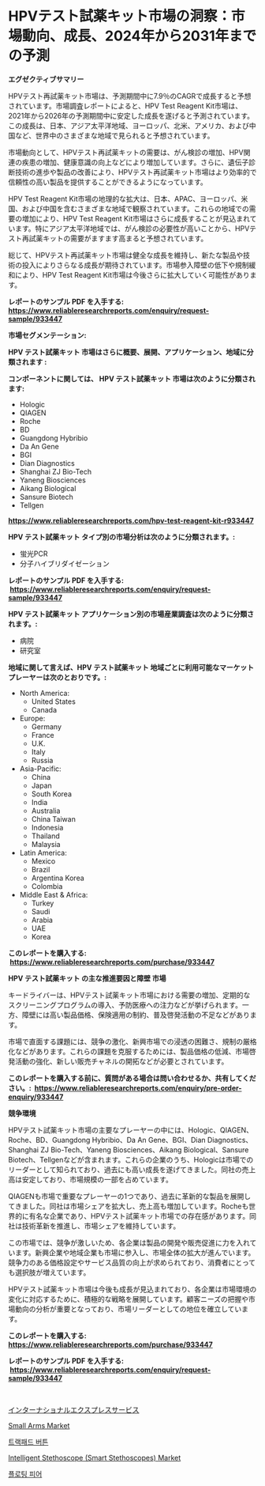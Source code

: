 <p><h1>HPVテスト試薬キット市場の洞察：市場動向、成長、2024年から2031年までの予測</h1></p><p><strong>エグゼクティブサマリー</strong></p>
<p><p>HPVテスト再試薬キット市場は、予測期間中に7.9％のCAGRで成長すると予想されています。市場調査レポートによると、HPV Test Reagent Kit市場は、2021年から2026年の予測期間中に安定した成長を遂げると予測されています。この成長は、日本、アジア太平洋地域、ヨーロッパ、北米、アメリカ、および中国など、世界中のさまざまな地域で見られると予想されています。</p><p>市場動向として、HPVテスト再試薬キットの需要は、がん検診の増加、HPV関連の疾患の増加、健康意識の向上などにより増加しています。さらに、遺伝子診断技術の進歩や製品の改善により、HPVテスト再試薬キット市場はより効率的で信頼性の高い製品を提供することができるようになっています。</p><p>HPV Test Reagent Kit市場の地理的な拡大は、日本、APAC、ヨーロッパ、米国、および中国を含むさまざまな地域で観察されています。これらの地域での需要の増加により、HPV Test Reagent Kit市場はさらに成長することが見込まれています。特にアジア太平洋地域では、がん検診の必要性が高いことから、HPVテスト再試薬キットの需要がますます高まると予想されています。</p><p>総じて、HPVテスト再試薬キット市場は健全な成長を維持し、新たな製品や技術の投入によりさらなる成長が期待されています。市場参入障壁の低下や規制緩和により、HPV Test Reagent Kit市場は今後さらに拡大していく可能性があります。</p></p>
<p><strong>レポートのサンプル PDF を入手する: <a href="https://www.reliableresearchreports.com/enquiry/request-sample/933447">https://www.reliableresearchreports.com/enquiry/request-sample/933447</a></strong></p>
<p><strong>市場セグメンテーション:</strong></p>
<p><strong> HPV テスト試薬キット 市場はさらに概要、展開、アプリケーション、地域に分類されます :</strong></p>
<p><strong>コンポーネントに関しては、 HPV テスト試薬キット 市場は次のように分類されます: &nbsp;</strong></p>
<p><ul><li>Hologic</li><li>QIAGEN</li><li>Roche</li><li>BD</li><li>Guangdong Hybribio</li><li>Da An Gene</li><li>BGI</li><li>Dian Diagnostics</li><li>Shanghai ZJ Bio-Tech</li><li>Yaneng Biosciences</li><li>Aikang Biological</li><li>Sansure Biotech</li><li>Tellgen</li></ul></p>
<p><strong><a href="https://www.reliableresearchreports.com/hpv-test-reagent-kit-r933447">https://www.reliableresearchreports.com/hpv-test-reagent-kit-r933447</a></strong></p>
<p><strong> HPV テスト試薬キット タイプ別の市場分析は次のように分類されます。:</strong></p>
<p><ul><li>蛍光PCR</li><li>分子ハイブリダイゼーション</li></ul></p>
<p><strong>レポートのサンプル PDF を入手する: &nbsp;<a href="https://www.reliableresearchreports.com/enquiry/request-sample/933447">https://www.reliableresearchreports.com/enquiry/request-sample/933447</a></strong></p>
<p><strong> HPV テスト試薬キット アプリケーション別の市場産業調査は次のように分類されます。:</strong></p>
<p><ul><li>病院</li><li>研究室</li></ul></p>
<p><strong>地域に関して言えば、HPV テスト試薬キット 地域ごとに利用可能なマーケットプレーヤーは次のとおりです。:</strong></p>
<p><ul>
    <li>
        North America:
        <ul>
            <li>United States</li>
            <li>Canada</li>
        </ul>
    </li>
    <li>
        Europe:
        <ul>
            <li>Germany</li>
            <li>France</li>
            <li>U.K.</li>
            <li>Italy</li>
            <li>Russia</li>
        </ul>
    </li>
    <li>
        Asia-Pacific:
        <ul>
            <li>China</li>
            <li>Japan</li>
            <li>South Korea</li>
            <li>India</li>
            <li>Australia</li>
            <li>China Taiwan</li>
            <li>Indonesia</li>
            <li>Thailand</li>
            <li>Malaysia</li>
        </ul>
    </li>
    <li>
        Latin America:
        <ul>
            <li>Mexico</li>
            <li>Brazil</li>
            <li>Argentina Korea</li>
            <li>Colombia</li>
        </ul>
    </li>
    <li>
        Middle East & Africa:
        <ul>
            <li>Turkey</li>
            <li>Saudi</li>
            <li>Arabia</li>
            <li>UAE</li>
            <li>Korea</li>
        </ul>
    </li>
    </ul></p>
<p><strong>このレポートを購入する: &nbsp;<a href="https://www.reliableresearchreports.com/purchase/933447">https://www.reliableresearchreports.com/purchase/933447</a></strong></p>
<p><strong>HPV テスト試薬キット の主な推進要因と障壁 市場</strong></p>
<p><p>キードライバーは、HPVテスト試薬キット市場における需要の増加、定期的なスクリーニングプログラムの導入、予防医療への注力などが挙げられます。一方、障壁には高い製品価格、保険適用の制約、普及啓発活動の不足などがあります。</p><p>市場で直面する課題には、競争の激化、新興市場での浸透の困難さ、規制の厳格化などがあります。これらの課題を克服するためには、製品価格の低減、市場啓発活動の強化、新しい販売チャネルの開拓などが必要とされています。</p></p>
<p><strong>このレポートを購入する前に、質問がある場合は問い合わせるか、共有してください。:&nbsp; <a href="https://www.reliableresearchreports.com/enquiry/pre-order-enquiry/933447">https://www.reliableresearchreports.com/enquiry/pre-order-enquiry/933447</a></strong></p>
<p><strong>競争環境</strong></p>
<p><p>HPVテスト試薬キット市場の主要なプレーヤーの中には、Hologic、QIAGEN、Roche、BD、Guangdong Hybribio、Da An Gene、BGI、Dian Diagnostics、Shanghai ZJ Bio-Tech、Yaneng Biosciences、Aikang Biological、Sansure Biotech、Tellgenなどが含まれます。これらの企業のうち、Hologicは市場でのリーダーとして知られており、過去にも高い成長を遂げてきました。同社の売上高は安定しており、市場規模の一部を占めています。</p><p>QIAGENも市場で重要なプレーヤーの1つであり、過去に革新的な製品を展開してきました。同社は市場シェアを拡大し、売上高も増加しています。Rocheも世界的に有名な企業であり、HPVテスト試薬キット市場での存在感があります。同社は技術革新を推進し、市場シェアを維持しています。</p><p>この市場では、競争が激しいため、各企業は製品の開発や販売促進に力を入れています。新興企業や地域企業も市場に参入し、市場全体の拡大が進んでいます。競争力のある価格設定やサービス品質の向上が求められており、消費者にとっても選択肢が増えています。</p><p>HPVテスト試薬キット市場は今後も成長が見込まれており、各企業は市場環境の変化に対応するために、積極的な戦略を展開しています。顧客ニーズの把握や市場動向の分析が重要となっており、市場リーダーとしての地位を確立しています。</p></p>
<p><strong>このレポートを購入する: &nbsp; <a href="https://www.reliableresearchreports.com/purchase/933447">https://www.reliableresearchreports.com/purchase/933447</a></strong></p>
<p><strong>レポートのサンプル PDF を入手する: &nbsp;<a href="https://www.reliableresearchreports.com/enquiry/request-sample/933447">https://www.reliableresearchreports.com/enquiry/request-sample/933447</a></strong><strong></strong></p>
<p>&nbsp;</p>
<p><p><a href="https://github.com/MosesSpinka1914/Market-Research-Report-List-1/blob/main/937364276567.md">インターナショナルエクスプレスサービス</a></p><p><a href="https://issuu.com/reportprime-2/docs/small-arms-market-size-2030.pptx">Small Arms Market</a></p><p><a href="https://github.com/Tristiarton768456/Market-Research-Report-List-1/blob/main/173722172295.md">트랙패드 버튼</a></p><p><a href="https://www.linkedin.com/pulse/intelligent-stethoscope-smart-stethoscopes-market-exploring-vssje">Intelligent Stethoscope (Smart Stethoscopes) Market</a></p><p><a href="https://github.com/novabrown3/Market-Research-Report-List-1/blob/main/102133872296.md">플로팅 피어</a></p></p>